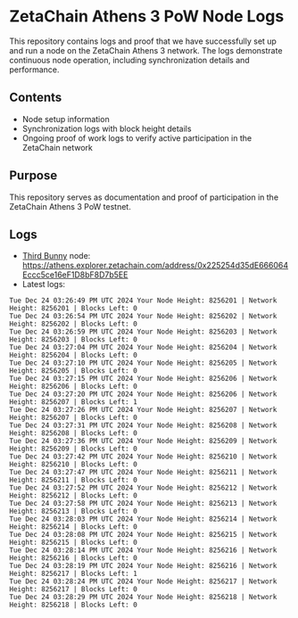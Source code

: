 # ZetaChain Athens 3 PoW Node Logs
This repository contains logs and proof that we have successfully set up and run a node on the ZetaChain Athens 3 network. The logs demonstrate continuous node operation, including synchronization details and performance.

## Contents
- Node setup information
- Synchronization logs with block height details
- Ongoing proof of work logs to verify active participation in the ZetaChain network

## Purpose
This repository serves as documentation and proof of participation in the ZetaChain Athens 3 PoW testnet.

## Logs

- [Third Bunny](https://thirdbunny.xyz/) node: https://athens.explorer.zetachain.com/address/0x225254d35dE666064Eccc5ce16eF1D8bF8D7b5EE
- Latest logs:
```
Tue Dec 24 03:26:49 PM UTC 2024 Your Node Height: 8256201 | Network Height: 8256201 | Blocks Left: 0
Tue Dec 24 03:26:54 PM UTC 2024 Your Node Height: 8256202 | Network Height: 8256202 | Blocks Left: 0
Tue Dec 24 03:26:59 PM UTC 2024 Your Node Height: 8256203 | Network Height: 8256203 | Blocks Left: 0
Tue Dec 24 03:27:04 PM UTC 2024 Your Node Height: 8256204 | Network Height: 8256204 | Blocks Left: 0
Tue Dec 24 03:27:10 PM UTC 2024 Your Node Height: 8256205 | Network Height: 8256205 | Blocks Left: 0
Tue Dec 24 03:27:15 PM UTC 2024 Your Node Height: 8256206 | Network Height: 8256206 | Blocks Left: 0
Tue Dec 24 03:27:20 PM UTC 2024 Your Node Height: 8256206 | Network Height: 8256207 | Blocks Left: 1
Tue Dec 24 03:27:26 PM UTC 2024 Your Node Height: 8256207 | Network Height: 8256207 | Blocks Left: 0
Tue Dec 24 03:27:31 PM UTC 2024 Your Node Height: 8256208 | Network Height: 8256208 | Blocks Left: 0
Tue Dec 24 03:27:36 PM UTC 2024 Your Node Height: 8256209 | Network Height: 8256209 | Blocks Left: 0
Tue Dec 24 03:27:42 PM UTC 2024 Your Node Height: 8256210 | Network Height: 8256210 | Blocks Left: 0
Tue Dec 24 03:27:47 PM UTC 2024 Your Node Height: 8256211 | Network Height: 8256211 | Blocks Left: 0
Tue Dec 24 03:27:52 PM UTC 2024 Your Node Height: 8256212 | Network Height: 8256212 | Blocks Left: 0
Tue Dec 24 03:27:58 PM UTC 2024 Your Node Height: 8256213 | Network Height: 8256213 | Blocks Left: 0
Tue Dec 24 03:28:03 PM UTC 2024 Your Node Height: 8256214 | Network Height: 8256214 | Blocks Left: 0
Tue Dec 24 03:28:08 PM UTC 2024 Your Node Height: 8256215 | Network Height: 8256215 | Blocks Left: 0
Tue Dec 24 03:28:14 PM UTC 2024 Your Node Height: 8256216 | Network Height: 8256216 | Blocks Left: 0
Tue Dec 24 03:28:19 PM UTC 2024 Your Node Height: 8256216 | Network Height: 8256217 | Blocks Left: 1
Tue Dec 24 03:28:24 PM UTC 2024 Your Node Height: 8256217 | Network Height: 8256217 | Blocks Left: 0
Tue Dec 24 03:28:29 PM UTC 2024 Your Node Height: 8256218 | Network Height: 8256218 | Blocks Left: 0
```
